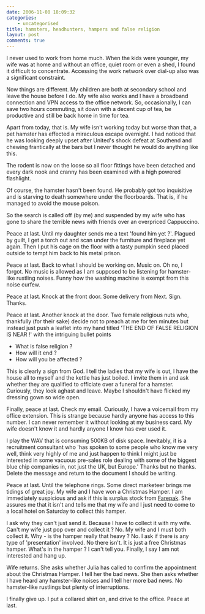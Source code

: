 ```yaml
---
date: 2006-11-08 18:09:32
categories:
    - uncategorised
title: hamsters, headhunters, hampers and false religion
layout: post
comments: true
---
```

I never used to work from home much. When the kids were younger, my wife
was at home and without an office, quiet room or even a shed, I found it
difficult to concentrate. Accessing the work network over dial-up also
was a significant constraint.

Now things are different. My children are both at secondary school and
leave the house before I do. My wife also works and I have a broadband
connection and VPN access to the office network. So, occasionally, I can
save two hours commuting, sit down with a decent cup of tea, be
productive and still be back home in time for tea.

Apart from today, that is. My wife isn't working today but worse than
that, a pet hamster has effected a miraculous escape overnight. I had
noticed that he was looking deeply upset after United's shock defeat at
Southend and chewing frantically at the bars but I never thought he
would do anything like this.

The rodent is now on the loose so all floor fittings have been detached
and every dark nook and cranny has been examined with a high powered
flashlight.

Of course, the hamster hasn't been found. He probably got too
inquisitive and is starving to death somewhere under the floorboards.
That is, if he managed to avoid the mouse poison.

So the search is called off (by me) and suspended by my wife who has
gone to share the terrible news with friends over an overpriced
Cappuccino.

Peace at last. Until my daughter sends me a text 'found him yet ?'.
Plagued by guilt, I get a torch out and scan under the furniture and
fireplace yet again. Then I put his cage on the floor with a tasty
pumpkin seed placed outside to tempt him back to his metal prison.

Peace at last. Back to what I should be working on. Music on. Oh no, I
forgot. No music is allowed as I am supposed to be listening for
hamster-like rustling noises. Funny how the washing machine is exempt
from this noise curfew.

Peace at last. Knock at the front door. Some delivery from Next. Sign.
Thanks.

Peace at last. Another knock at the door. Two female religious nuts who,
thankfully (for their sake) decide not to preach at me for ten minutes
but instead just push a leaflet into my hand titled 'THE END OF FALSE
RELIGION IS NEAR !' with the intriguing bullet points

-   What is false religion ?
-   How will it end ?
-   How will you be affected ?

This is clearly a sign from God. I tell the ladies that my wife is out,
I have the house all to myself and the kettle has just boiled. I invite
them in and ask whether they are qualified to officiate over a funeral
for a hamster. Curiously, they look aghast and leave. Maybe I shouldn't
have flicked my dressing gown so wide open.

Finally, peace at last. Check my email. Curiously, I have a voicemail
from my office extension. This is strange because hardly anyone has
access to this number. I can never remember it without looking at my
business card. My wife doesn't know it and hardly anyone I know has ever
used it.

I play the WAV that is consuming 500KB of disk space. Inevitably, it is
a recruitment consultant who 'has spoken to some people who know me very
well, think very highly of me and just happen to think I might just be
interested in some vacuous pre-sales role dealing with some of the
biggest blue chip companies in, not just the UK, but Europe.' Thanks but
no thanks. Delete the message and return to the document I should be
writing.

Peace at last. Until the telephone rings. Some direct marketeer brings
me tidings of great joy. My wife and I have won a Christmas Hamper. I am
immediately suspicious and ask if this is surplus stock from
[Farepak](http://news.bbc.co.uk/1/hi/england/wiltshire/6115626.stm).
She assures me that it isn't and tells me that my wife and I just need
to come to a local hotel on Saturday to collect this hamper.

I ask why they can't just send it. Because I have to collect it with my
wife. Can't my wife just pop over and collect it ? No. My wife and I
must both collect it. Why - is the hamper really that heavy ? No. I ask
if there is any type of 'presentation' involved. No there isn't. It is
just a free Christmas hamper. What's in the hamper ? I can't tell you.
Finally, I say I am not interested and hang up.

Wife returns. She asks whether Julia has called to confirm the
appointment about the Christmas Hamper. I tell her the bad news. She
then asks whether I have heard any hamster-like noises and I tell her
more bad news. No hamster-like rustlings but plenty of interruptions.

I finally give up. I put a collared shirt on, and drive to the office.
Peace at last.
